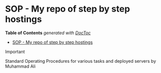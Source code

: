 # SOP - My repo of step by step hostings

<!-- START doctoc generated TOC please keep comment here to allow auto update -->
<!-- DON'T EDIT THIS SECTION, INSTEAD RE-RUN doctoc TO UPDATE -->
**Table of Contents**  *generated with [DocToc](https://github.com/thlorenz/doctoc)*

- [SOP - My repo of step by step hostings](#sop---my-repo-of-step-by-step-hostings)

<!-- END doctoc generated TOC please keep comment here to allow auto update -->


> [!IMPORTANT]  
> Standard Operating Procedures for various tasks and deployed servers by Muhammad Ali

<!-- toc -->



<!-- tocstop -->



